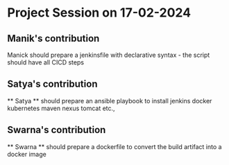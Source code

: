# Project Session on 17-02-2024
## Manik's contribution
Manick should prepare a jenkinsfile with declarative syntax - the script should have all CICD steps
## Satya's contribution
** Satya ** should prepare an ansible playbook to install jenkins docker kubernetes maven nexus tomcat etc.,
## Swarna's contribution
** Swarna ** should prepare a dockerfile to convert the build artifact into a docker image
